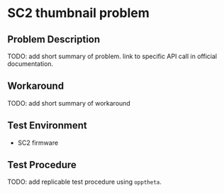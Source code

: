 # SC2 thumbnail problem

## Problem Description

TODO: add short summary of problem. link to specific API call in official documentation.

## Workaround

TODO: add short summary of workaround

## Test Environment

* SC2 firmware

## Test Procedure

TODO: add replicable test procedure using `opptheta`.
